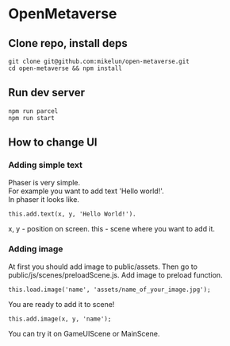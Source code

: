 # OpenMetaverse

## Clone repo, install deps

```
git clone git@github.com:mikelun/open-metaverse.git
cd open-metaverse && npm install
```

## Run dev server

```
npm run parcel
npm run start
```

## How to change UI 
### Adding simple text
Phaser is very simple.  
For example you want to add text 'Hello world!'.  
In phaser it looks like.  
```
this.add.text(x, y, 'Hello World!'). 
```
x, y - position on screen. 
this - scene where you want to add it. 

### Adding image
At first you should add image to public/assets. 
Then go to public/js/scenes/preloadScene.js. 
Add image to preload function. 
```
this.load.image('name', 'assets/name_of_your_image.jpg');
```
You are ready to add it to scene!  
```
this.add.image(x, y, 'name');
```
You can try it on GameUIScene or MainScene. 
